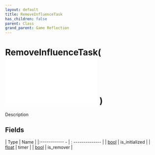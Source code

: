 ```yaml
---
layout: default
title: RemoveInfluenceTask
has_children: false
parent: Class
grand_parent: Game Reflection
---
```

# RemoveInfluenceTask( ![ InfluenceTask ](game-reflection/classes/influence_task.md) )
Description 

## Fields
| Type | Name |
|:------------ - | : -------------- |
| [bool](game-reflection/components/bool.md) | is_initialized |
| [float](game-reflection/components/float.md) | timer |
| [bool](game-reflection/components/bool.md) | is_remover |
